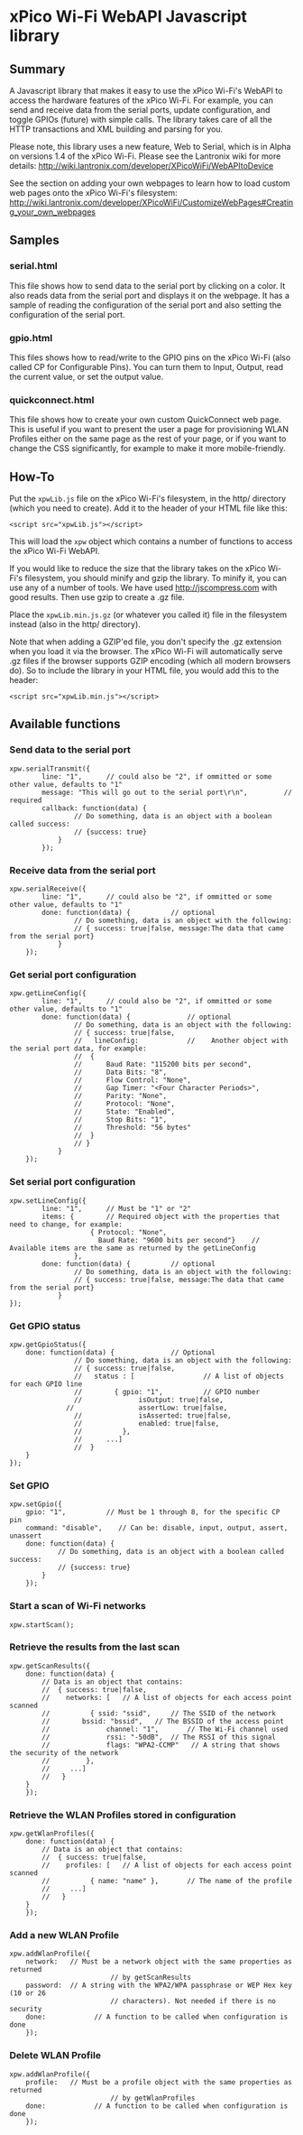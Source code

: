 # xPico Wi-Fi WebAPI Javascript library

## Summary
A Javascript library that makes it easy to use the xPico Wi-Fi's WebAPI to access the hardware features of the xPico Wi-Fi.
For example, you can send and receive data from the serial ports, update configuration, and toggle GPIOs (future) with simple
calls. The library takes care of all the HTTP transactions and XML building and parsing for you.

Please note, this library uses a new feature, Web to Serial, which is in Alpha on versions 1.4 of the xPico Wi-Fi. Please see the Lantronix wiki for more details: http://wiki.lantronix.com/developer/XPicoWiFi/WebAPItoDevice

See the section on adding your own webpages to learn how to load custom web pages onto the xPico Wi-Fi's filesystem:
http://wiki.lantronix.com/developer/XPicoWiFi/CustomizeWebPages#Creating_your_own_webpages

## Samples
### serial.html
This file shows how to send data to the serial port by clicking on a color. It also reads data from the serial port and displays it on
the webpage. It has a sample of reading the configuration of the serial port and also setting the configuration of the serial port.

### gpio.html
This files shows how to read/write to the GPIO pins on the xPico Wi-Fi (also called CP for Configurable Pins). You can turn them to Input, Output, read	the current value, or set the output value.

### quickconnect.html
This file shows how to create your own custom QuickConnect web page. This is useful if you want to present the user a page for provisioning WLAN Profiles either on the same page as the rest of your page, or if you want to change the CSS significantly, for example to make it more mobile-friendly.

## How-To

Put the `xpwLib.js` file on the xPico Wi-Fi's filesystem, in the http/ directory (which you need to create). Add it to the header of your HTML file like this:

```
<script src="xpwLib.js"></script>
```

This will load the `xpw` object which contains a number of functions to access the xPico Wi-Fi WebAPI.

If you would like to reduce the size that the library takes on the xPico Wi-Fi's filesystem, you should minify and gzip the library. To minify it, you can use any of a number of tools. We have used http://jscompress.com with good results. Then use gzip to create a .gz file.

 Place the `xpwLib.min.js.gz` (or whatever you called it) file in the filesystem instead (also in the http/ directory).

Note that when adding a GZIP'ed file, you don't specify the .gz extension when you load it via the browser. The xPico Wi-Fi will automatically serve .gz files if the browser supports GZIP encoding (which all modern browsers do). So to include the library in your HTML file, you would add this to the header:

```
<script src="xpwLib.min.js"></script>
```

## Available functions

### Send data to the serial port

```
xpw.serialTransmit({
		line: "1",		// could also be "2", if ommitted or some other value, defaults to "1"
		message: "This will go out to the serial port\r\n",			// required
		callback: function(data) {
				// Do something, data is an object with a boolean called success:
				// {success: true}
			}
		});
```

### Receive data from the serial port

```
xpw.serialReceive({
		line: "1",		// could also be "2", if ommitted or some other value, defaults to "1"
		done: function(data) {			// optional
				// Do something, data is an object with the following:
				// { success: true|false, message:The data that came from the serial port}
			}
	});
```

### Get serial port configuration

```
xpw.getLineConfig({
		line: "1",		// could also be "2", if ommitted or some other value, defaults to "1"
		done: function(data) {				// optional
				// Do something, data is an object with the following:
				// { success: true|false,
				//   lineConfig: 			//    Another object with the serial port data, for example:
				//  {
				//		Baud Rate: "115200 bits per second",
				//		Data Bits: "8",
				//		Flow Control: "None",
				//		Gap Timer: "<Four Character Periods>",
				//		Parity: "None",
				//		Protocol: "None",
				//		State: "Enabled",
				//		Stop Bits: "1",
				//		Threshold: "56 bytes"
				//	}
				// }
			}
	});
```

### Set serial port configuration

```
xpw.setLineConfig({
		line: "1", 		// Must be "1" or "2"
		items: {		// Required object with the properties that need to change, for example:
					{ Protocol: "None",
					  Baud Rate: "9600 bits per second"}	// Available items are the same as returned by the getLineConfig
				},
		done: function(data) {			// optional
				// Do something, data is an object with the following:
				// { success: true|false, message:The data that came from the serial port}
			}
});
```

### Get GPIO status

```
xpw.getGpioStatus({
	done: function(data) {				// Optional
				// Do something, data is an object with the following:
				// { success: true|false,
				//   status : [					// A list of objects for each GPIO line
				//   	  { gpio: "1",			// GPIO number
				//				isOutput: true|false,
			  //				assertLow: true|false,
				//				isAsserted: true|false,
				//				enabled: true|false,
				//			},
				//		...]
				//	}
	}
});
```

### Set GPIO

```
xpw.setGpio({
	gpio: "1",			// Must be 1 through 8, for the specific CP pin
	command: "disable",    // Can be: disable, input, output, assert, unassert
	done: function(data) {
			// Do something, data is an object with a boolean called success:
			// {success: true}
		}
	});
```

### Start a scan of Wi-Fi networks

```
xpw.startScan();
```

### Retrieve the results from the last scan

```
xpw.getScanResults({
	done: function(data) {
		// Data is an object that contains:
		//  { success: true|false,
		//    networks: [  	// A list of objects for each access point scanned
		//			{ ssid: "ssid",		// The SSID of the network
		//        bssid: "bssid",	// The BSSID of the access point
		//				channel: "1",		// The Wi-Fi channel used
		//				rssi: "-50dB",	// The RSSI of this signal
		//				flags: "WPA2-CCMP"   // A string that shows the security of the network
		//		   },
		//     ...]
		//   }
	}
	});
```

### Retrieve the WLAN Profiles stored in configuration

```
xpw.getWlanProfiles({
	done: function(data) {
		// Data is an object that contains:
		//  { success: true|false,
		//    profiles: [  	// A list of objects for each access point scanned
		//			{ name: "name" },		// The name of the profile
		//     ...]
		//   }
	}
	});
```

### Add a new WLAN Profile

```
xpw.addWlanProfile({
	network:   // Must be a network object with the same properties as returned
						 // by getScanResults
	password:  // A string with the WPA2/WPA passphrase or WEP Hex key (10 or 26
						 // characters). Not needed if there is no security
	done:			 // A function to be called when configuration is done
	});
```

### Delete WLAN Profile

```
xpw.addWlanProfile({
	profile:   // Must be a profile object with the same properties as returned
						 // by getWlanProfiles
	done:			 // A function to be called when configuration is done
	});
```
